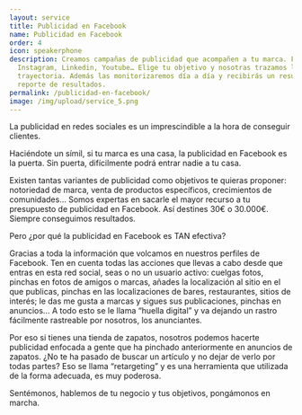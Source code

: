 ```yaml
---
layout: service
title: Publicidad en Facebook
name: Publicidad en Facebook
order: 4
icon: speakerphone
description: Creamos campañas de publicidad que acompañen a tu marca. Facebook,
  Instagram, Linkedin, Youtube… Elige tu objetivo y nosotras trazamos la
  trayectoria. Además las monitorizaremos día a día y recibirás un resumen en tu
  reporte de resultados.
permalink: /publicidad-en-facebook/
image: /img/upload/service_5.png
---
```

La publicidad en redes sociales es un imprescindible a la hora de conseguir clientes.

Haciéndote un símil, si tu marca es una casa, la publicidad en Facebook es la puerta. Sin puerta, difícilmente podrá entrar nadie a tu casa.

Existen tantas variantes de publicidad como objetivos te quieras proponer: notoriedad de marca, venta de productos específicos, crecimientos de comunidades… Somos expertas en sacarle el mayor recurso a tu presupuesto de publicidad en Facebook. Así destines 30€ o 30.000€. Siempre conseguimos resultados.

Pero ¿por qué la publicidad en Facebook es TAN efectiva?

Gracias a toda la información que volcamos en nuestros perfiles de Facebook. Ten en cuenta todas las acciones que llevas a cabo desde que entras en esta red social, seas o no un usuario activo: cuelgas fotos, pinchas en fotos de amigos o marcas, añades la localización al sitio en el que publicas, pinchas en las localizaciones de bares, restaurantes, sitios de interés; le das me gusta a marcas y sigues sus publicaciones, pinchas en anuncios… A todo esto se le llama “huella digital” y va dejando un rastro fácilmente rastreable por nosotros, los anunciantes.

Por eso si tienes una tienda de zapatos, nosotros podemos hacerte publicidad enfocada a gente que ha pinchado anteriormente en anuncios de zapatos. ¿No te ha pasado de buscar un artículo y no dejar de verlo por todas partes? Eso se llama “retargeting” y es una herramienta que utilizada de la forma adecuada, es muy poderosa.

Sentémonos, hablemos de tu negocio y tus objetivos, pongámonos en marcha.